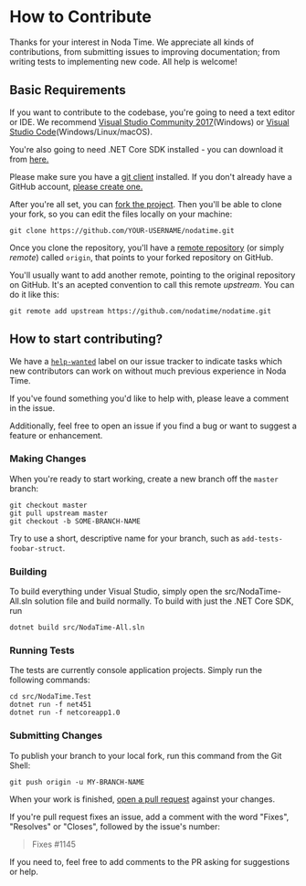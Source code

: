 # How to Contribute

Thanks for your interest in Noda Time. We appreciate all kinds of contributions, from submitting issues to improving documentation; from writing tests to implementing new code. All help is welcome!

## Basic Requirements

If you want to contribute to the codebase, you're going to need a text editor or IDE. We recommend [Visual Studio Community 2017](https://www.visualstudio.com/en-us/downloads/download-visual-studio-vs.aspx)(Windows) or [Visual Studio Code](https://code.visualstudio.com/)(Windows/Linux/macOS).

You're also going to need .NET Core SDK installed - you can download it from [here.](https://www.microsoft.com/net/download/)

Please make sure you have a [git client](https://git-scm.com/) installed. If you don't already have a GitHub account, [please create one.](https://github.com/signup/free)

After you're all set, you can [fork the project](https://help.github.com/articles/fork-a-repo). Then you'll be able to clone your fork, so you can edit the files locally on your machine:

```Text
git clone https://github.com/YOUR-USERNAME/nodatime.git
```

Once you clone the repository, you'll have a [remote repository](https://git-scm.com/book/en/v2/Git-Basics-Working-with-Remotes) (or simply *remote*) called `origin`, that points to your forked repository on GitHub.

You'll usually want to add another remote, pointing to the original repository on GitHub. It's an acepted convention to call this remote *upstream*. You can do it like this:

```Text
git remote add upstream https://github.com/nodatime/nodatime.git
```

## How to start contributing?

We have a [`help-wanted`](https://github.com/nodatime/nodatime/labels/help%20wanted)
label on our issue tracker to indicate tasks which new contributors can work on without much previous experience in Noda Time.

If you've found something you'd like to help with, please leave a comment in the issue.

Additionally, feel free to open an issue if you find a bug or want to suggest a feature or enhancement.

### Making Changes

When you're ready to start working, create a new branch off the `master` branch:

```
git checkout master
git pull upstream master
git checkout -b SOME-BRANCH-NAME
```

Try to use a short, descriptive name for your branch, such as `add-tests-foobar-struct`.

### Building

To build everything under Visual Studio, simply open the src/NodaTime-All.sln solution file and build normally. To build with just the .NET Core SDK, run

```Text 
dotnet build src/NodaTime-All.sln
```

### Running Tests

The tests are currently console application projects. Simply run the following commands:

```Text
cd src/NodaTime.Test
dotnet run -f net451
dotnet run -f netcoreapp1.0
```

### Submitting Changes

To publish your branch to your local fork, run this command from the Git Shell:

```Text
git push origin -u MY-BRANCH-NAME
```

When your work is finished, [open a pull request](https://help.github.com/articles/using-pull-requests) against your changes.

If you're pull request fixes an issue, add a comment with the word "Fixes", "Resolves" or "Closes", followed by the issue's number:

>   Fixes #1145

If you need to, feel free to add comments to the PR asking for suggestions or help.
